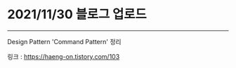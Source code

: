 # 2021/11/30 블로그 업로드
-----------------------
Design Pattern 'Command Pattern' 정리

링크 : https://haeng-on.tistory.com/103
